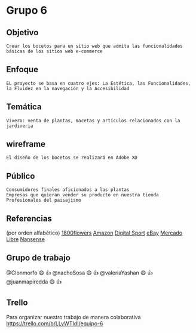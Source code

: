 # Grupo 6 
## Objetivo
```
Crear los bocetos para un sitio web que admita las funcionalidades básicas de los sitios web e-commerce
```
## Enfoque
```
EL proyecto se basa en cuatro ejes: La Estética, las Funcionalidades, la Fluidez en la navegación y la Accesibilidad
```
## Temática
```
Vivero: venta de plantas, macetas y artículos relacionados con la jardineria
```
## wireframe
```
El diseño de los bocetos se realizará en Adobe XD
```
## Público
```
Consumidores finales aficionados a las plantas
Empresas que quieran vender su producto en nuestra tienda
Profesionales del paisajismo
```
## Referencias
(por orden alfabético)
[1800flowers](https://www.1800flowers.com/ "1800flowers")
[Amazon](https://www.amazon.com/-/es/ "Amazon")
[Digital Sport](https://www.digitalsport.com.ar/ "Digital Sport")
[eBay](https://www.ebay.com/ "eBay")
[Mercado Libre](https://www.mercadolibre.com.ar/ "Mercdado Libre")
[Nansense](https://www.nansense.com/ "Nansense")
## Grupo de trabajo
@Clonmorfo :smile: :+1:
@nachoSosa :smile: :+1:
@valeriaYashan :smile: :+1:
@juanmapiredda :smile: :+1:

## Trello
Para organizar nuestro trabajo de manera colaborativa
https://trello.com/b/LLyWTIdI/equipo-6
